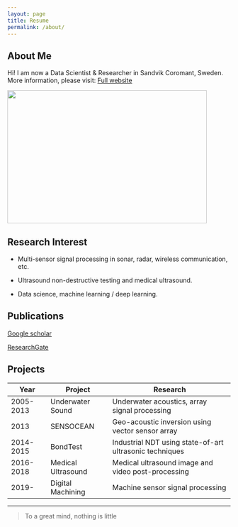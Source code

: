 ```yaml
---
layout: page
title: Resume
permalink: /about/
---
```

## About Me

Hi! I am now a Data Scientist & Researcher in Sandvik Coromant, Sweden. More information, please visit:
[Full website](https://biajia.eu/cv)

<img src="/images/biao.jpg" width="450" height="300"/>


## Research Interest

* Multi-sensor signal processing in sonar, radar, wireless communication, etc.

* Ultrasound non-destructive testing and medical ultrasound.

* Data science, machine learning / deep learning.


## Publications

[Google scholar](https://scholar.google.se/citations?user=7UJotrcAAAAJ&hl=en)

[ResearchGate](https://www.researchgate.net/profile/Biao_Jiang5)

## Projects

Year      | Project            | Research 
----------|--------------------|--------
2005-2013 | Underwater Sound   | Underwater acoustics, array signal processing
2013      | SENSOCEAN          | Geo-acoustic inversion using vector sensor array
2014-2015 | BondTest           | Industrial NDT using state-of-art ultrasonic techniques
2016-2018 | Medical Ultrasound | Medical ultrasound image and video post-processing
2019-     | Digital Machining  | Machine sensor signal processing 

---


> To a great mind, nothing is little
